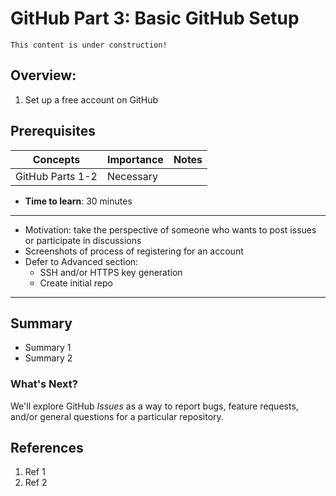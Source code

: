# GitHub Part 3: Basic GitHub Setup

```{note}
This content is under construction!
```

## Overview:

1. Set up a free account on GitHub

## Prerequisites

| Concepts         | Importance | Notes |
| ---------------- | ---------- | ----- |
| GitHub Parts 1-2 | Necessary  |       |

- **Time to learn**: 30 minutes

---

- Motivation: take the perspective of someone who wants to post issues or participate in discussions
- Screenshots of process of registering for an account
- Defer to Advanced section:
  - SSH and/or HTTPS key generation
  - Create initial repo

---

## Summary

- Summary 1
- Summary 2

### What's Next?

We'll explore GitHub _Issues_ as a way to report bugs, feature requests, and/or general questions for a particular repository.

## References

1. Ref 1
1. Ref 2
